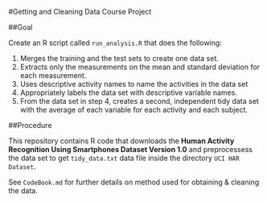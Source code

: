 #Getting and Cleaning Data Course Project

##Goal

Create an R script called `run_analysis.R` that does the following:

1. Merges the training and the test sets to create one data set.
2. Extracts only the measurements on the mean and standard deviation for each measurement.
3. Uses descriptive activity names to name the activities in the data set
4. Appropriately labels the data set with descriptive variable names.
5. From the data set in step 4, creates a second, independent tidy data set with the average of each variable for each activity and each subject.

##Procedure

This repository contains R code that downloads the **Human Activity Recognition Using Smartphones Dataset Version 1.0** and preprocessess the data set to get `tidy_data.txt` data file inside the directory `UCI HAR Dataset`.

See `CodeBook.md` for further details on method used for obtaining & cleaning the data.